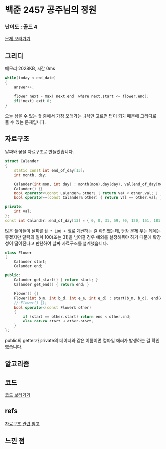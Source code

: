 # 백준 2457 공주님의 정원

  

### 난이도 : 골드 4

[문제 보러가기](https://www.acmicpc.net/problem/2457)
  

## 그리디

메모리 2028KB, 시간 0ms


```C++
while(today < end_date)
{
    answer++;

    flower next = max( next.end  where next.start <= flower.end);
    if(!next) exit 0;
}
```

오늘 심을 수 있는 꽃 중에서 가장 오래가는 녀석만 고르면 답이 되기 때문에 그리디로 풀 수 있는 문제입니다.

  
## 자료구조
날짜와 꽃을 자료구조로 만들었습니다.

```C++
struct Calander 
{
	static const int end_of_day[13];
	int month, day;

	Calander(int mon, int day) : month(mon),day(day), val(end_of_day[mon]+day) {}
	Calander() {}
	bool operator<(const Calander& other) { return val < other.val; }
	bool operator==(const Calander& other) { return val == other.val; }

private:
	int val;
};
const int Calander::end_of_day[13] = { 0, 0, 31, 59, 90, 120, 151, 181, 212, 243, 273, 304, 334 };
```

많은 풀이들이 날짜를 ```월 * 100 + 일```로 계산하는 걸 확인했는데, 당장 문제 푸는 데에는 좋겠지만 달력의 일이 100(또는 31)을 넘어갈 경우 예외를 설정해줘야 하기 때문에 확장성이 떨어진다고 판단하여 날짜 자료구조를 설계했습니다.

```C++
class Flower 
{
	Calander start;
	Calander end;

public:
	Calander get_start() { return start; }
	Calander get_end() { return end; }

	Flower() {}
	Flower(int b_m, int b_d, int e_m, int e_d) : start(b_m, b_d), end(e_m,e_d) {}
	//~Flower() {};
	bool operator<(const Flower& other) 
	{
		if (start == other.start) return end < other.end;
		else return start < other.start;
	}
};
```

public의 getter가 private의 데이터와 같은 이름이면 컴파일 에러가 발생하는 걸 확인했습니다.



## 알고리즘


## 코드

[코드 보러가기](./boj2457.cpp)

  

## refs
[자료구조 관련 참고](https://keoroo.tistory.com/13)  


## 느낀 점
